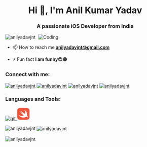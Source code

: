 <h1 align="center">Hi 👋, I'm Anil Kumar Yadav</h1>
<h3 align="center">A passionate iOS Developer from India</h3>

<img align="right" alt="Coding" width="400" src="https://camo.githubusercontent.com/7de37139d0b4c1ce40865e799b446c0e963a3dd8fb68d239707237c40604fa3d/68747470733a2f2f63646e2e6472696262626c652e636f6d2f75736572732f3733303730332f73637265656e73686f74732f363538313234332f6176656e746f2e676966">

<p align="left"> <img src="https://komarev.com/ghpvc/?username=anilyadavjnt&label=Profile%20views&color=0e75b6&style=flat" alt="anilyadavjnt" /> </p>

- 📫 How to reach me **anilyadavjnt@gmail.com**

- ⚡ Fun fact **I am funny😉😁**

<h3 align="left">Connect with me:</h3>
<p align="left">
<a href="https://twitter.com/anilyadavjnt" target="blank"><img align="center" src="https://raw.githubusercontent.com/rahuldkjain/github-profile-readme-generator/master/src/images/icons/Social/twitter.svg" alt="anilyadavjnt" height="30" width="40" /></a>
<a href="https://linkedin.com/in/anilyadavjnt" target="blank"><img align="center" src="https://raw.githubusercontent.com/rahuldkjain/github-profile-readme-generator/master/src/images/icons/Social/linked-in-alt.svg" alt="anilyadavjnt" height="30" width="40" /></a>
<a href="https://fb.com/anilyadavjnt" target="blank"><img align="center" src="https://raw.githubusercontent.com/rahuldkjain/github-profile-readme-generator/master/src/images/icons/Social/facebook.svg" alt="anilyadavjnt" height="30" width="40" /></a>
<a href="https://instagram.com/anilyadavjnt" target="blank"><img align="center" src="https://raw.githubusercontent.com/rahuldkjain/github-profile-readme-generator/master/src/images/icons/Social/instagram.svg" alt="anilyadavjnt" height="30" width="40" /></a>
</p>

<h3 align="left">Languages and Tools:</h3>
<p align="left"> <a href="https://git-scm.com/" target="_blank" rel="noreferrer"> <img src="https://www.vectorlogo.zone/logos/git-scm/git-scm-icon.svg" alt="git" width="40" height="40"/> </a> <a href="https://developer.apple.com/swift/" target="_blank" rel="noreferrer"> <img src="https://raw.githubusercontent.com/devicons/devicon/master/icons/swift/swift-original.svg" alt="swift" width="40" height="40"/> </a> </p>

<p><img align="left" src="https://github-readme-stats.vercel.app/api/top-langs?username=anilyadavjnt&show_icons=true&locale=en&layout=compact" alt="anilyadavjnt" /></p>

<p>&nbsp;<img align="center" src="https://github-readme-stats.vercel.app/api?username=anilyadavjnt&show_icons=true&locale=en" alt="anilyadavjnt" /></p>

<p><img align="center" src="https://github-readme-streak-stats.herokuapp.com/?user=anilyadavjnt&" alt="anilyadavjnt" /></p>
